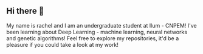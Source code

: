 ## Hi there 👋
My name is rachel and I am an undergraduate student at Ilum - CNPEM!
I've been learning about Deep Learning - machine learning, neural networks and genetic algorithms! Feel free to explore my repositories, it'd be a pleasure if you could take a look at my work!

<!--
**RaquelGVianna/RaquelGVianna** is a ✨ _special_ ✨ repository because its `README.md` (this file) appears on your GitHub profile.

Here are some ideas to get you started:

- 🔭 I’m currently working on ...
- 🌱 I’m currently learning ...
- 👯 I’m looking to collaborate on ...
- 🤔 I’m looking for help with ...
- 💬 Ask me about ...
- 📫 How to reach me: ...
- 😄 Pronouns: ...
- ⚡ Fun fact: ...
-->
